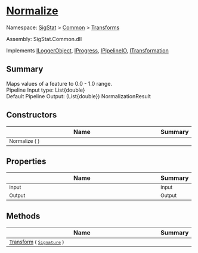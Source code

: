 # [Normalize](./Normalize.md)

Namespace: [SigStat]() > [Common](./../README.md) > [Transforms](./README.md)

Assembly: SigStat.Common.dll

Implements [ILoggerObject](./../ILoggerObject.md), [IProgress](./../Helpers/IProgress.md), [IPipelineIO](./../Pipeline/IPipelineIO.md), [ITransformation](./../ITransformation.md)

## Summary
Maps values of a feature to 0.0 - 1.0 range.  <br>Pipeline Input type: List{double}<br>Default Pipeline Output: (List{double}) NormalizationResult

## Constructors

| Name | Summary | 
| --- | --- | 
| <div style ="width:390px"><sub>Normalize (  )</sub></div>| <sub></sub></div>| <br>


## Properties

| Name | Summary | 
| --- | --- | 
| <div style ="width:390px"><sub>Input</sub></div>| <sub>Input</sub></div>| <br>
| <div style ="width:390px"><sub>Output</sub></div>| <sub>Output</sub></div>| <br>


## Methods

| Name | Summary | 
| --- | --- | 
| <div style ="width:390px"><sub>[Transform](./Methods/Normalize-100663634.md) ( [`Signature`](./../Signature.md) )</sub></div>| <sub></sub></div>| <br>


